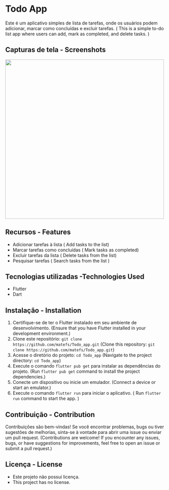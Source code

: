 # Todo App

Este é um aplicativo simples de lista de tarefas, onde os usuários podem adicionar, marcar como concluídas e excluir tarefas. (
This is a simple to-do list app where users can add, mark as completed, and delete tasks. )


## Capturas de tela - Screenshots 
<img src='https://github.com/matefs/Todo_app/assets/30128774/4d1359c6-0b61-43e4-b8f1-83dbf28d28a5' width='500'/>
 


## Recursos - Features

- Adicionar tarefas à lista ( Add tasks to the list)
- Marcar tarefas como concluídas ( Mark tasks as completed)
- Excluir tarefas da lista ( Delete tasks from the list)
- Pesquisar tarefas ( Search tasks from the list )



## Tecnologias utilizadas -Technologies Used

- Flutter
- Dart

## Instalação - Installation


1. Certifique-se de ter o Flutter instalado em seu ambiente de desenvolvimento.
   (Ensure that you have Flutter installed in your development environment.)
2. Clone este repositório: `git clone https://github.com/matefs/Todo_app.git`
   (Clone this repository: `git clone https://github.com/matefs/Todo_app.git`)
3. Acesse o diretório do projeto: `cd Todo_app`
   (Navigate to the project directory: `cd Todo_app`)
4. Execute o comando `flutter pub get` para instalar as dependências do projeto.
   (Run `flutter pub get` command to install the project dependencies.)
5. Conecte um dispositivo ou inicie um emulador.
   (Connect a device or start an emulator.)
6. Execute o comando `flutter run` para iniciar o aplicativo.
   ( Run `flutter run` command to start the app. )

## Contribuição - Contribution

Contribuições são bem-vindas! Se você encontrar problemas, bugs ou tiver sugestões de melhorias, sinta-se à vontade para abrir uma issue ou enviar um pull request.
(Contributions are welcome! If you encounter any issues, bugs, or have suggestions for improvements, feel free to open an issue or submit a pull request.)

## Licença - License
- Este projeto não possui licença. 
- This project has no license.

